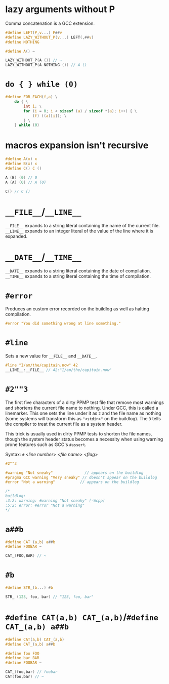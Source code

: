 # lazy arguments without P
Comma concatenation is a GCC extension. 

```c
#define LEFT(P,v...) P##v
#define LAZY_WITHOUT_P(v...) LEFT(,##v)
#define NOTHING

#define A() ~

LAZY_WITHOUT_P(A ()) // ~
LAZY_WITHOUT_P(A NOTHING ()) // A ()
```

# `do { } while (0)`

```C
#define FOR_EACH(f,a) \
    do { \
        int i; \
        for (i = 0; i < sizeof (a) / sizeof *(a); i++) { \
            (f) ((a)[i]); \
        } \
    } while (0)
```

# macros expansion isn't recursive

```C
#define A(x) x
#define B(x) x
#define C() C ()

A (B) (0) // 0
A (A) (0) // A (0)

C() // C ()
```

# `__FILE__`/`__LINE__`
`__FILE__` expands to a string literal containing the name of the current file.
`__LINE__` expands to an integer literal of the value of the line where it is expanded.

# `__DATE__`/`__TIME__`
`__DATE__` expands to a string literal containing the date of compilation.
`__TIME__` expands to a string literal containing the time of compilation.

# `#error`
Produces an custom error recorded on the buildlog as well as halting compilation.

```C
#error "You did something wrong at line something."
```

# `#line`
Sets a new value for `__FILE__` and `__DATE__`.

```C
#line "I/am/the/capitain.now" 42
__LINE__:__FILE__ // 42:"I/am/the/capitain.now"
```

# `#2""3`
The first five characters of a dirty PPMP test file that remove most warnings and shortens the current file name to nothing.
Under GCC, this is called a linemarker. This one sets the line under it as `2` and the file name as nothing (some systems will
transform this as `"<stdin>"` on the buildlog). The `3` tells the compiler to treat the current file as a system header.

This trick is usually used in dirty PPMP tests to shorten the file names, though the system header status becomes a necessity
when using warning prone features such as GCC's `#assert`. 

Syntax: `#` <*line number*> <*file name*> <*flag*>

```C
#2""3

#warning "Not sneaky"              // appears on the buildlog
#pragma GCC warning "Very sneaky" // doesn't appear on the buildlog
#error "Not a warning"           // appears on the buildlog

/*
buildlog:
:3:2: warning: #warning "Not sneaky" [-Wcpp]
:5:2: error: #error "Not a warning"
*/
```

# `a##b`

```C
#define CAT_(a,b) a##b
#define FOOBAR ~

CAT_(FOO,BAR) // ~
```

# `#b`

```C
#define STR_(b...) #b

STR_ (123, foo, bar) // "123, foo, bar"
```

# `#define CAT(a,b) CAT_(a,b)`/`#define CAT_(a,b) a##b`

```C
#define CAT(a,b) CAT_(a,b)
#define CAT_(a,b) a##b

#define foo FOO
#define bar BAR
#define FOOBAR ~

CAT_(foo,bar) // foobar
CAT(foo,bar) // ~
```

